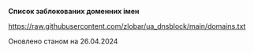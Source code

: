 **Список заблокованих доменних імен**

https://raw.githubusercontent.com/zlobar/ua_dnsblock/main/domains.txt

Оновлено станом на 26.04.2024
